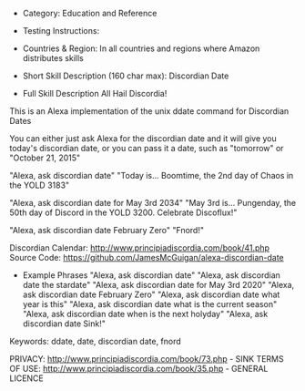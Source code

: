 - Category: Education and Reference

- Testing Instructions:

- Countries & Region: In all countries and regions where Amazon distributes skills

- Short Skill Description (160 char max): Discordian Date

- Full Skill Description
All Hail Discordia!

This is an Alexa implementation of the unix ddate command for Discordian Dates

You can either just ask Alexa for the discordian date and it will give you today's discordian date, or you can pass it a date, such as "tomorrow" or "October 21, 2015"

"Alexa, ask discordian date"
"Today is... Boomtime, the 2nd day of Chaos in the YOLD 3183"

"Alexa, ask discordian date for May 3rd 2034"
"May 3rd is... Pungenday, the 50th day of Discord in the YOLD 3200. Celebrate Discoflux!"

"Alexa, ask discordian date February Zero"
"Fnord!"

Discordian Calendar: http://www.principiadiscordia.com/book/41.php
Source Code: https://github.com/JamesMcGuigan/alexa-discordian-date


- Example Phrases
"Alexa, ask discordian date"
"Alexa, ask discordian date the stardate"
"Alexa, ask discordian date for May 3rd 2020"
"Alexa, ask discordian date February Zero"
"Alexa, ask discordian date what year is this"
"Alexa, ask discordian date what is the current season"
"Alexa, ask discordian date when is the next holyday"
"Alexa, ask discordian date Sink!"

Keywords:
ddate, date, discordian date, fnord



PRIVACY: http://www.principiadiscordia.com/book/73.php - SINK
TERMS OF USE: http://www.principiadiscordia.com/book/35.php - GENERAL LICENCE
